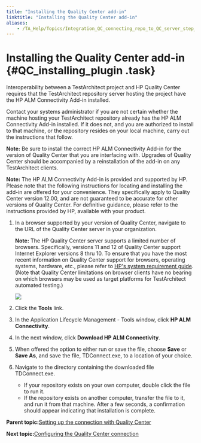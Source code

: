 ```yaml
--- 
title: "Installing the Quality Center add-in"
linktitle: "Installing the Quality Center add-in"
aliases: 
    - /TA_Help/Topics/Integration_QC_connecting_repo_to_QC_server_step_1.5.html
---
```

# Installing the Quality Center add-in {#QC_installing_plugin .task}

Interoperability between a TestArchitect project and HP Quality Center requires that the TestArchitect repository server hosting the project have the HP ALM Connectivity Add-in installed.

Contact your systems administrator if you are not certain whether the machine hosting your TestArchitect repository already has the HP ALM Connectivity Add-in installed. If it does not, and you are authorized to install to that machine, or the repository resides on your local machine, carry out the instructions that follow.

**Note:** Be sure to install the correct HP ALM Connectivity Add-in for the version of Quality Center that you are interfacing with. Upgrades of Quality Center should be accompanied by a reinstallation of the add-in on any TestArchitect clients.

**Note:** The HP ALM Connectivity Add-in is provided and supported by HP. Please note that the following instructions for locating and installing the add-in are offered for your convenience. They specifically apply to Quality Center version 12.00, and are not guaranteed to be accurate for other versions of Quality Center. For definitive guidance, please refer to the instructions provided by HP, available with your product.

1.  In a browser supported by your version of Quality Center, navigate to the URL of the Quality Center server in your organization.

    **Note:** The HP Quality Center server supports a limited number of browsers. Specifically, versions 11 and 12 of Quality Center support Internet Explorer versions 8 thru 10. To ensure that you have the most recent information on Quality Center support for browsers, operating systems, hardware, etc., please refer to [HP's system requirement guide](https://hpln.hp.com/page/alm-qc-enterprise-technical-specifications). \(Note that Quality Center limitations on browser clients have no bearing on which browsers may be used as target platforms for TestArchitect automated testing.\)

    ![](../Images/QC_install_addin.01.png)

2.  Click the **Tools** link.

3.  In the Application Lifecycle Management - Tools window, click **HP ALM Connectivity**.

4.  In the next window, click **Download HP ALM Connectivity**.

5.  When offered the option to either run or save the file, choose **Save** or **Save As**, and save the file, TDConnect.exe, to a location of your choice.

6.  Navigate to the directory containing the downloaded file TDConnect.exe.

    -   If your repository exists on your own computer, double click the file to run it.
    -   If the repository exists on another computer, transfer the file to it, and run it from that machine.
    After a few seconds, a confirmation should appear indicating that installation is complete.


**Parent topic:**[Setting up the connection with Quality Center](../../TA_Help/Topics/Integration_QC_connecting_repo_to_QC_server.html)

**Next topic:**[Configuring the Quality Center connection](../../TA_Help/Topics/Integration_QC_connecting_repo_to_QC_server_step_1.html)

